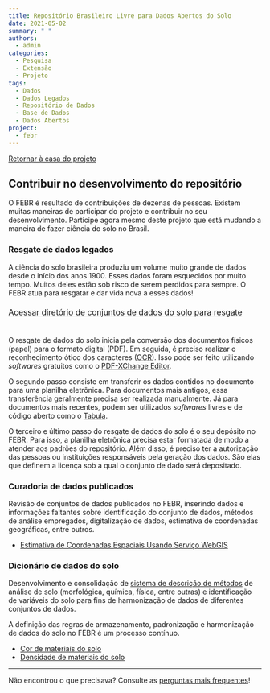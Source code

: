 ```yaml
---
title: Repositório Brasileiro Livre para Dados Abertos do Solo
date: 2021-05-02
summary: " "
authors:
  - admin
categories:
  - Pesquisa
  - Extensão
  - Projeto
tags:
  - Dados
  - Dados Legados
  - Repositório de Dados
  - Base de Dados
  - Dados Abertos
project:
  - febr
---
```


[<i class="fa fa-home" aria-hidden="true"></i> Retornar à casa do projeto](/febr)

## Contribuir no desenvolvimento do repositório

O FEBR é resultado de contribuições de dezenas de pessoas.
Existem muitas maneiras de participar do projeto e contribuir no seu desenvolvimento.
Participe agora mesmo deste projeto que está mudando a maneira de fazer ciência do solo no Brasil.

### Resgate de dados legados

A ciência do solo brasileira produziu um volume muito grande de dados desde o início dos anos 1900.
Esses dados foram esquecidos por muito tempo.
Muitos deles estão sob risco de serem perdidos para sempre.
O FEBR atua para resgatar e dar vida nova a esses dados!

<a href="https://cloud.utfpr.edu.br/index.php/s/C2ic1ttcZdWu0DS" class="btn btn-primary btn-lg btn-block" role="button" style="font-size: 1rem; line-height: 2;">
  Acessar diretório de conjuntos de dados do solo para resgate
  <br><i class="fa fa-life-ring" aria-hidden="true"></i>
</a>
<br>

O resgate de dados do solo inicia pela conversão dos documentos físicos (papel) para o formato digital (PDF).
Em seguida, é preciso realizar o reconhecimento ótico dos caracteres ([OCR](https://pt.wikipedia.org/wiki/Reconhecimento_%C3%B3tico_de_caracteres)).
Isso pode ser feito utilizando _softwares_ gratuitos como o [PDF-XChange Editor](https://www.tracker-software.com/product/pdf-xchange-editor).

O segundo passo consiste em transferir os dados contidos no documento para uma planilha eletrônica.
Para documentos mais antigos, essa transferência geralmente precisa ser realizada manualmente.
Já para documentos mais recentes, podem ser utilizados _softwares_ livres e de código aberto como o [Tabula](/postagem/extracao-de-dados-de-documentos-pdf/).

O terceiro e último passo do resgate de dados do solo é o seu depósito no FEBR.
Para isso, a planilha eletrônica precisa estar formatada de modo a atender aos padrões do repositório.
Além disso, é preciso ter a autorização das pessoas ou instituições responsáveis pela geração dos dados.
São elas que definem a licença sob a qual o conjunto de dado será depositado.

### Curadoria de dados publicados

Revisão de conjuntos de dados publicados no FEBR, inserindo dados e informações faltantes sobre identificação do conjunto de dados, métodos de análise empregados, digitalização de dados, estimativa de coordenadas geográficas, entre outros.

* [Estimativa de Coordenadas Espaciais Usando Serviço WebGIS](https://docs.google.com/document/d/1LI8a-KM92US9WeHk6w0FJamIT0uwHOfEXX07n9SJt_M/edit?usp=sharing)

### Dicionário de dados do solo

Desenvolvimento e consolidação de [sistema de descrição de métodos](https://goo.gl/hi77sB) de análise de solo (morfológica, química, física, entre outras) e identificação de variáveis do solo para fins de harmonização de dados de diferentes conjuntos de dados.

A definição das regras de armazenamento, padronização e harmonização de dados do solo no FEBR é um processo contínuo.

* [Cor de materiais do solo](https://docs.google.com/document/d/1XtRhSps4Zh2_X25KleyfZHhKLDvpl1bSUlQXrtrHBcM/edit?usp=sharing)
* [Densidade de materiais do solo](https://docs.google.com/document/d/1NwGaYRjBEkO9JNNZ99QxxtgYBBMR1RLeAY3bFk7_NxE/edit?usp=sharing)

<hr>

Não encontrou o que precisava? Consulte as [perguntas mais frequentes](/febr/faq)!
